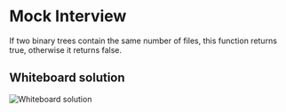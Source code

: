# Mock Interview

If two binary trees contain the same number of files, this function returns true, otherwise it returns false.

## Whiteboard solution

![Whiteboard solution]('./images/challenge19.jpeg')

